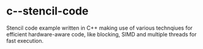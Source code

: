 # c--stencil-code
Stencil code example written in C++ making use of various technqiues for efficient hardware-aware code, like blocking, SIMD and multiple threads for fast execution.
